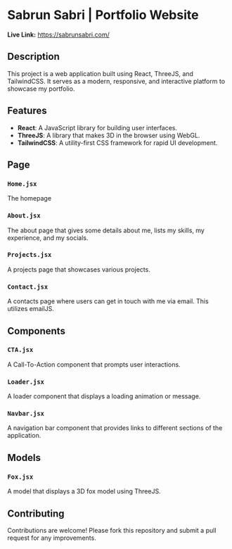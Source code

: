 # Sabrun Sabri | Portfolio Website

**Live Link:** <a href="https://sabrunsabri.com/" target="_blank">https://sabrunsabri.com/</a>

## Description

This project is a web application built using React, ThreeJS, and TailwindCSS. It serves as a modern, responsive, and interactive platform to showcase my portfolio.

## Features

- **React**: A JavaScript library for building user interfaces.
- **ThreeJS**: A library that makes 3D in the browser using WebGL.
- **TailwindCSS**: A utility-first CSS framework for rapid UI development.

## Page

### `Home.jsx`

The homepage

### `About.jsx`

The about page that gives some details about me, lists my skills, my experience, and my socials.

### `Projects.jsx`

A projects page that showcases various projects.

### `Contact.jsx`

A contacts page where users can get in touch with me via email. This utilizes emailJS.

## Components

### `CTA.jsx`

A Call-To-Action component that prompts user interactions.

### `Loader.jsx`

A loader component that displays a loading animation or message.

### `Navbar.jsx`

A navigation bar component that provides links to different sections of the application.

## Models

### `Fox.jsx`

A model that displays a 3D fox model using ThreeJS.

## Contributing

Contributions are welcome! Please fork this repository and submit a pull request for any improvements.
